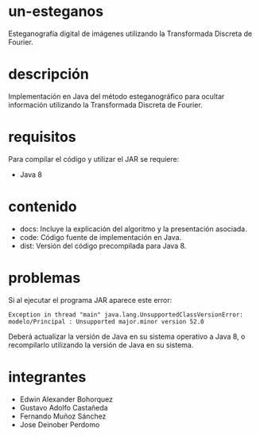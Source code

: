 un-esteganos
============

Esteganografía digital de imágenes utilizando la Transformada Discreta de Fourier.

descripción
============

Implementación en Java del método esteganográfico para ocultar información utilizando la Transformada Discreta de Fourier.

requisitos
==========

Para compilar el código y utilizar el JAR se requiere:
- Java 8

contenido
=========

- docs: Incluye la explicación del algoritmo y la presentación asociada.
- code: Código fuente de implementación en Java.
- dist: Versión del código precompilada para Java 8.

problemas
=========

Si al ejecutar el programa JAR aparece este error:

```
Exception in thread "main" java.lang.UnsupportedClassVersionError: modelo/Principal : Unsupported major.minor version 52.0
```

Deberá actualizar la versión de Java en su sistema operativo a Java 8, o recompilarlo utilizando la versión de Java en su sistema.

integrantes
===========

- Edwin Alexander Bohorquez 
- Gustavo Adolfo Castañeda
- Fernando Muñoz Sánchez
- Jose Deinober Perdomo